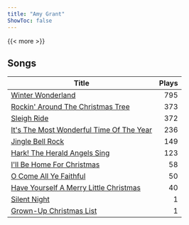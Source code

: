 ```yaml
---
title: "Amy Grant"
ShowToc: false
---
```


{{< more >}}

## Songs
Title | Plays 
----- | -----: 
[Winter Wonderland](/songs/winter-wonderland) | 795
[Rockin' Around The Christmas Tree](/songs/rockin-around-the-christmas-tree) | 373
[Sleigh Ride](/songs/sleigh-ride) | 372
[It's The Most Wonderful Time Of The Year](/songs/its-the-most-wonderful-time-of-the-year) | 236
[Jingle Bell Rock](/songs/jingle-bell-rock) | 149
[Hark! The Herald Angels Sing](/songs/hark-the-herald-angels-sing) | 123
[I'll Be Home For Christmas](/songs/ill-be-home-for-christmas) | 58
[O Come All Ye Faithful](/songs/o-come-all-ye-faithful) | 50
[Have Yourself A Merry Little Christmas](/songs/have-yourself-a-merry-little-christmas) | 40
[Silent Night](/songs/silent-night) | 1
[Grown-Up Christmas List](/songs/grown-up-christmas-list) | 1

